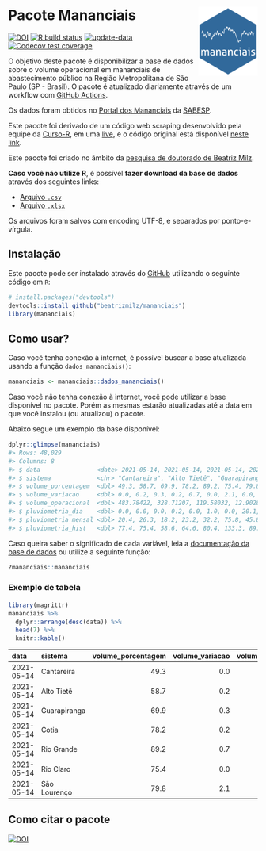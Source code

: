 
<!-- README.md is generated from README.Rmd. Please edit that file -->

# Pacote Mananciais <img src="man/figures/hexlogo.png" align="right" width = "120px"/>

<!-- badges: start -->

[![DOI](https://zenodo.org/badge/DOI/10.5281/zenodo.4733056.svg)](https://doi.org/10.5281/zenodo.4733056)
[![R build
status](https://github.com/beatrizmilz/mananciais/workflows/R-CMD-check/badge.svg)](https://github.com/beatrizmilz/mananciais/actions)
[![update-data](https://github.com/beatrizmilz/mananciais/actions/workflows/2-update_data.yaml/badge.svg)](https://github.com/beatrizmilz/mananciais/actions/workflows/2-update_data.yaml)
[![Codecov test
coverage](https://codecov.io/gh/beatrizmilz/mananciais/branch/master/graph/badge.svg)](https://codecov.io/gh/beatrizmilz/mananciais?branch=master)
<!-- badges: end -->

O objetivo deste pacote é disponibilizar a base de dados sobre o volume
operacional em mananciais de abastecimento público na Região
Metropolitana de São Paulo (SP - Brasil). O pacote é atualizado
diariamente através de um workflow com [GitHub
Actions](https://github.com/beatrizmilz/mananciais/actions).

Os dados foram obtidos no [Portal dos
Mananciais](http://mananciais.sabesp.com.br/Situacao) da
[SABESP](http://site.sabesp.com.br/site/Default.aspx).

Este pacote foi derivado de um código web scraping desenvolvido pela
equipe da [Curso-R](https://www.curso-r.com/), em uma
[live](https://youtu.be/jvZIxrMmOcQ), e o código original está
disponível [neste
link](https://github.com/curso-r/lives/blob/master/drafts/20200730_scraper_sabesp.R).

Este pacote foi criado no âmbito da [pesquisa de doutorado de Beatriz
Milz](https://beatrizmilz.github.io/tese/).

**Caso você não utilize R**, é possível **fazer download da base de
dados** através dos seguintes links:

  - [Arquivo
    `.csv`](https://github.com/beatrizmilz/mananciais/raw/master/inst/extdata/mananciais.csv)
  - [Arquivo
    `.xlsx`](https://github.com/beatrizmilz/mananciais/blob/master/inst/extdata/mananciais.xlsx?raw=true)

Os arquivos foram salvos com encoding UTF-8, e separados por
ponto-e-vírgula.

## Instalação

Este pacote pode ser instalado através do [GitHub](https://github.com/)
utilizando o seguinte código em `R`:

``` r
# install.packages("devtools")
devtools::install_github("beatrizmilz/mananciais")
library(mananciais)
```

## Como usar?

Caso você tenha conexão à internet, é possível buscar a base atualizada
usando a função `dados_mananciais()`:

``` r
mananciais <- mananciais::dados_mananciais() 
```

Caso você não tenha conexão à internet, você pode utilizar a base
disponível no pacote. Porém as mesmas estarão atualizadas até a data em
que você instalou (ou atualizou) o pacote.

Abaixo segue um exemplo da base disponível:

``` r
dplyr::glimpse(mananciais)
#> Rows: 48,029
#> Columns: 8
#> $ data                <date> 2021-05-14, 2021-05-14, 2021-05-14, 2021-05-14, 2…
#> $ sistema             <chr> "Cantareira", "Alto Tietê", "Guarapiranga", "Cotia…
#> $ volume_porcentagem  <dbl> 49.3, 58.7, 69.9, 78.2, 89.2, 75.4, 79.8, 49.3, 58…
#> $ volume_variacao     <dbl> 0.0, 0.2, 0.3, 0.2, 0.7, 0.0, 2.1, 0.0, 0.4, 0.6, …
#> $ volume_operacional  <dbl> 483.78422, 328.71207, 119.58032, 12.90289, 100.017…
#> $ pluviometria_dia    <dbl> 0.0, 0.0, 0.0, 0.2, 0.0, 1.0, 0.0, 20.1, 24.3, 17.…
#> $ pluviometria_mensal <dbl> 20.4, 26.3, 18.2, 23.2, 32.2, 75.8, 45.8, 20.4, 26…
#> $ pluviometria_hist   <dbl> 77.4, 75.4, 58.6, 64.6, 80.4, 133.3, 89.3, 77.4, 7…
```

Caso queira saber o significado de cada variável, leia a [documentação
da base de
dados](https://beatrizmilz.github.io/mananciais/reference/mananciais.html)
ou utilize a seguinte função:

``` r
?mananciais::mananciais
```

### Exemplo de tabela

``` r
library(magrittr)
mananciais %>% 
  dplyr::arrange(desc(data)) %>% 
  head(7) %>%
  knitr::kable()
```

| data       | sistema      | volume\_porcentagem | volume\_variacao | volume\_operacional | pluviometria\_dia | pluviometria\_mensal | pluviometria\_hist |
| :--------- | :----------- | ------------------: | ---------------: | ------------------: | ----------------: | -------------------: | -----------------: |
| 2021-05-14 | Cantareira   |                49.3 |              0.0 |           483.78422 |               0.0 |                 20.4 |               77.4 |
| 2021-05-14 | Alto Tietê   |                58.7 |              0.2 |           328.71207 |               0.0 |                 26.3 |               75.4 |
| 2021-05-14 | Guarapiranga |                69.9 |              0.3 |           119.58032 |               0.0 |                 18.2 |               58.6 |
| 2021-05-14 | Cotia        |                78.2 |              0.2 |            12.90289 |               0.2 |                 23.2 |               64.6 |
| 2021-05-14 | Rio Grande   |                89.2 |              0.7 |           100.01783 |               0.0 |                 32.2 |               80.4 |
| 2021-05-14 | Rio Claro    |                75.4 |              0.0 |            10.30263 |               1.0 |                 75.8 |              133.3 |
| 2021-05-14 | São Lourenço |                79.8 |              2.1 |            70.86413 |               0.0 |                 45.8 |               89.3 |

## Como citar o pacote

[![DOI](https://zenodo.org/badge/DOI/10.5281/zenodo.4733056.svg)](https://doi.org/10.5281/zenodo.4733056)
